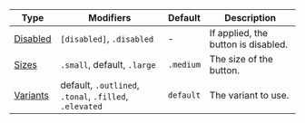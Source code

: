 | Type                  | Modifiers                                              | Default   | Description                         |
| --------------------- | ------------------------------------------------------ | --------- | ----------------------------------- |
| [Disabled](#disabled) | `[disabled]`, `.disabled`                              | -         | If applied, the button is disabled. |
| [Sizes](#sizes)       | `.small`, default, `.large`                            | `.medium` | The size of the button.             |
| [Variants](#variants) | default, `.outlined`, `.tonal`, `.filled`, `.elevated` | `default` | The variant to use.                 |
